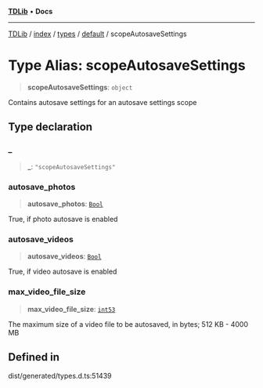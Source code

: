 [**TDLib**](../../../../../../README.md) • **Docs**

***

[TDLib](../../../../../../modules.md) / [index](../../../../../README.md) / [types](../../../README.md) / [default](../README.md) / scopeAutosaveSettings

# Type Alias: scopeAutosaveSettings

> **scopeAutosaveSettings**: `object`

Contains autosave settings for an autosave settings scope

## Type declaration

### \_

> **\_**: `"scopeAutosaveSettings"`

### autosave\_photos

> **autosave\_photos**: [`Bool`](Bool.md)

True, if photo autosave is enabled

### autosave\_videos

> **autosave\_videos**: [`Bool`](Bool.md)

True, if video autosave is enabled

### max\_video\_file\_size

> **max\_video\_file\_size**: [`int53`](int53.md)

The maximum size of a video file to be autosaved, in bytes; 512 KB - 4000 MB

## Defined in

dist/generated/types.d.ts:51439
